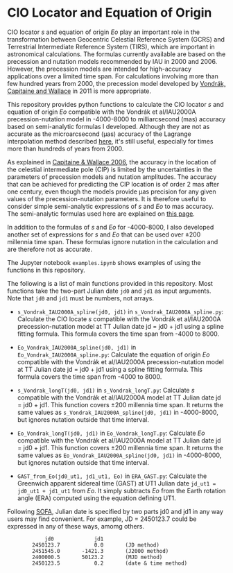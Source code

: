 # CIO Locator and Equation of Origin

CIO locator *s* and equation of origin *Eo* play an important role in the transformation between Geocentric Celestial Reference System (GCRS) and Terrestrial Intermediate Reference System (TIRS), which are important in astronomical calculations. The formulas currently available are based on the precession and nutation models recommended by IAU in 2000 and 2006. However, the precession models are intended for high-accuracy applications over a limited time span. For calculations involving more than few hundred years from 2000, the precession model developed by [Vondrák, Capitaine and Wallace](https://www.aanda.org/articles/aa/full_html/2011/10/aa17274-11/aa17274-11.html) in 2011 is more appropriate. 

This repository provides python functions to calculate the CIO locator *s* and equation of origin *Eo* compatible with the Vondrák et al/IAU2000A precession-nutation model in -4000-8000 to milliarcsecond (mas) accuracy based on semi-analytic formulas I developed. Although they are not as accurate as the microarcsecond (&mu;as) accuracy of the Lagrange interpolation method described [here](http://ytliu.epizy.com/eclipse/Eo.html#sect_Lagrange), it's still useful, especially for times more than hundreds of years from 2000. 

As explained in [Capitaine &amp; Wallace 2006](https://ui.adsabs.harvard.edu/link_gateway/2006A&A...450..855C/doi:10.1051/0004-6361:20054550), the accuracy in the location of the celestial intermediate pole (CIP) is limited by the uncertainties in the parameters of precession models and nutation amplitudes. The accuracy that can be achieved for predicting the CIP location is of order 2 mas after one century, even though the models provide &mu;as precision for any given values of the precession-nutation parameters. It is therefore useful to consider simple semi-analytic expressions of *s* and *Eo* to mas accuracy. The semi-analytic formulas used here are explained on [this page](http://ytliu.epizy.com/eclipse/Eo.html#Sect_semi_analytic). 

In addition to the formulas of *s* and *Eo* for -4000-8000, I also developed another set of expressions for *s* and *Eo* that can be used over ±200 millennia time span. These formulas ignore nutation in the calculation and are therefore not as accurate. 

The Jupyter notebook `examples.ipynb` shows examples of using the functions in this repository.

The following is a list of main functions provided in this repository. Most functions take the two-part Julian date `jd0` and `jd1` as input arguments. Note that `jd0` and `jd1` must be numbers, not arrays.

- `s_Vondrak_IAU2000A_spline(jd0, jd1)` in `s_Vondrak_IAU2000A_spline.py`: Calculate the CIO locate *s* compatible with the Vondrák et al/IAU2000A precession-nutation model at TT Julian date jd = jd0 + jd1 using a spline fitting formula. This formula covers the time span from -4000 to 8000.

- `Eo_Vondrak_IAU2000A_spline(jd0, jd1)` in `Eo_Vondrak_IAU2000A_spline.py`: Calculate the equation of origin *Eo* compatible with the Vondrák et al/IAU2000A precession-nutation model at TT Julian date jd = jd0 + jd1 using a spline fitting formula. This formula covers the time span from -4000 to 8000.

- `s_Vondrak_longT(jd0, jd1)` in `s_Vondrak_longT.py`: Calculate *s* compatible with the Vondrák et al/IAU2000A model at TT Julian date jd = jd0 + jd1. This function covers ±200 millennia time span. It returns the same values as `s_Vondrak_IAU2000A_spline(jd0, jd1)` in -4000-8000, but ignores nutation outside that time interval.

- `Eo_Vondrak_longT(jd0, jd1)` in `Eo_Vondrak_longT.py`: Calculate *Eo* compatible with the Vondrák et al/IAU2000A model at TT Julian date jd = jd0 + jd1. This function covers ±200 millennia time span. It returns the same values as `Eo_Vondrak_IAU2000A_spline(jd0, jd1)` in -4000-8000, but ignores nutation outside that time interval.

- `GAST_from_Eo(jd0_ut1, jd1_ut1, Eo)` in `ERA_GAST.py`: Calculate the Greenwich apparent sidereal time (GAST) at UT1 Julian date `jd_ut1 = jd0_ut1 + jd1_ut1` from *Eo*. It simply subtracts *Eo* from the Earth rotation angle (ERA) computed using the equation defining UT1.


Following [SOFA](http://www.iausofa.org/), Julian date is specified by two parts jd0 and jd1 in any way users may find convenient. For example, JD = 2450123.7 could be expressed in any of these ways, amomg others.

                jd0             jd1
            2450123.7           0.0       (JD method)
            2451545.0       -1421.3       (J2000 method)
            2400000.5       50123.2       (MJD method)
            2450123.5           0.2       (date & time method) 

